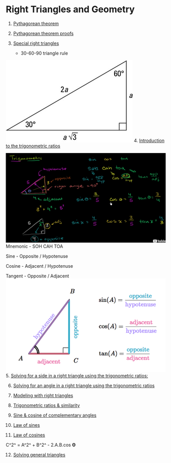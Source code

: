 # Right Triangles and Geometry

1. [Pythagorean theorem](https://www.khanacademy.org/math/geometry/hs-geo-trig#hs-geo-pyth-theorem)

2. [Pythagorean theorem proofs](https://www.khanacademy.org/math/geometry/hs-geo-trig#hs-geo-pythagorean-proofs)

3. [Special right triangles](https://www.khanacademy.org/math/geometry/hs-geo-trig#hs-geo-special-right-triangles)
    - 30-60-90 triangle rule

![image](media/Right-Triangles-and-Geometry-image1.jpg)
4.  [Introduction to the trigonometric ratios](https://www.khanacademy.org/math/geometry/hs-geo-trig#hs-geo-trig-ratios-intro)

![image](media/Right-Triangles-and-Geometry-image2.png)
Mnemonic - SOH CAH TOA

Sine - Opposite / Hypotenuse

Cosine - Adjacent / Hypotenuse

Tangent - Opposite / Adjacent
![image](media/Right-Triangles-and-Geometry-image3.png)
5.  [Solving for a side in a right triangle using the trigonometric ratios:](https://www.khanacademy.org/math/geometry/hs-geo-trig#hs-geo-solve-for-a-side)

6. [Solving for an angle in a right triangle using the trigonometric ratios](https://www.khanacademy.org/math/geometry/hs-geo-trig#hs-geo-solve-for-an-angle)

7. [Modeling with right triangles](https://www.khanacademy.org/math/geometry/hs-geo-trig#hs-geo-modeling-with-right-triangles)

8. [Trigonometric ratios & similarity](https://www.khanacademy.org/math/geometry/hs-geo-trig#hs-geo-trig-ratios-similarity)

9. [Sine & cosine of complementary angles](https://www.khanacademy.org/math/geometry/hs-geo-trig#hs-geo-complementary-angles)

10. [Law of sines](https://www.khanacademy.org/math/geometry/hs-geo-trig#hs-geo-law-of-sines)

11. [Law of cosines](https://www.khanacademy.org/math/geometry/hs-geo-trig#hs-geo-law-of-cosines)

C^2^ = A^2^ + B^2^ - 2.A.B.cos **Θ**

12. [Solving general triangles](https://www.khanacademy.org/math/geometry/hs-geo-trig#hs-geo-solving-general-triangles)
